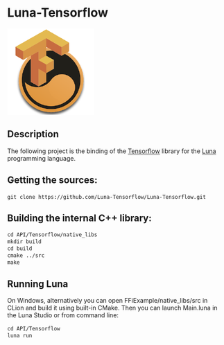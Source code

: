 # Luna-Tensorflow

![](API/Tensorflow/logo.png)

## Description 

The following project is the binding of the <a href="https://www.tensorflow.org/">Tensorflow</a> library for the 
<a href="https://www.luna-lang.org/">Luna</a> programming language. 

## Getting the sources:
```
git clone https://github.com/Luna-Tensorflow/Luna-Tensorflow.git
```

## Building the internal C++ library:
```
cd API/Tensorflow/native_libs
mkdir build
cd build
cmake ../src
make
```

## Running Luna
On Windows, alternatively you can open FFiExample/native_libs/src in CLion and build it using built-in CMake.
Then you can launch Main.luna in the Luna Studio or from command line:
```
cd API/Tensorflow
luna run
```

